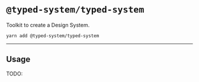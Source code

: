 # `@typed-system/typed-system`

Toolkit to create a Design System.

```shell
yarn add @typed-system/typed-system
```

---

## Usage

TODO:
